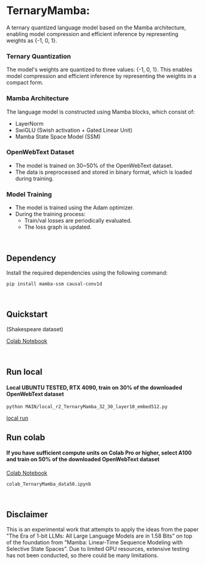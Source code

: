 # TernaryMamba: 
A ternary quantized language model based on the Mamba architecture, enabling model compression and efficient inference by representing weights as {-1, 0, 1}.


### Ternary Quantization
The model's weights are quantized to three values: {-1, 0, 1}. This enables model compression and efficient inference by representing the weights in a compact form.

### Mamba Architecture
The language model is constructed using Mamba blocks, which consist of:
- LayerNorm
- SwiGLU (Swish activation + Gated Linear Unit)
- Mamba State Space Model (SSM)

### OpenWebText Dataset
- The model is trained on 30~50% of the OpenWebText dataset.
- The data is preprocessed and stored in binary format, which is loaded during training.

### Model Training
- The model is trained using the Adam optimizer.
- During the training process:
  - Train/val losses are periodically evaluated.
  - The loss graph is updated.

<br>

## Dependency
Install the required dependencies using the following command:


```pip install mamba-ssm causal-conv1d```

<br>

## Quickstart 
(Shakespeare dataset)

[Colab Notebook](https://github.com/leeseomin/TernaryMamba/blob/main/MAIN/tiny.ipynb)

<br>

##  Run local 

#### Local UBUNTU TESTED, RTX 4090, train on 30% of the downloaded OpenWebText dataset 


```python MAIN/local_r2_TernaryMamba_32_30_layer10_embed512.py```


[local run](https://github.com/leeseomin/TernaryMamba/blob/main/MAIN/local_r2_TernaryMamba_32_30_layer10_embed512.py)

##  Run colab

#### If you have sufficient compute units on Colab Pro or higher, select A100 and train on 50% of the downloaded OpenWebText dataset


[Colab Notebook](https://github.com/leeseomin/TernaryMamba/blob/main/MAIN/colab_TernaryMamba_data50.ipynb)

```colab_TernaryMamba_data50.ipynb```


<br>


## Disclaimer

This is an experimental work that attempts to apply the ideas from the paper "The Era of 1-bit LLMs: All Large Language Models are in 1.58 Bits" on top of the foundation from "Mamba: Linear-Time Sequence Modeling with Selective State Spaces". Due to limited GPU resources, extensive testing has not been conducted, so there could be many limitations.








